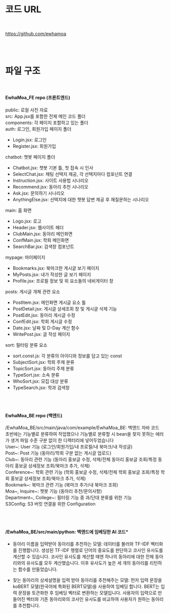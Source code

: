 <h1>코드 URL</h1></br>

https://github.com/ewhamoa

</br>
</br>


<h1>파일 구조</h1> </br> 

<h4>EwhaMoa_FE repo (프론트엔드)</h4> 

public: 로컬 사진 자료 </br>
src: App.jsx를 포함한 전체 메인 코드 폴더 </br>
components: 각 페이지 포함하고 있는 폴더</br>
auth: 로그인, 회원가입 페이지 폴더
- Login.jsx: 로그인
- Register.jsx: 회원가입

chatbot: 챗봇 페이지 폴더
- Chatbot.jsx: 챗봇 기본 틀, 첫 접속 시 인사
- SelectChat.jsx: 채팅 선택지 제공, 각 선택지마다 컴포넌트 연결
- Instruction.jsx: 사이트 사용법 시나리오
- Recommend.jsx: 동아리 추천 시나리오
- Ask.jsx: 문의하기 시나리오
- AnythingElse.jsx: 선택지에 대한 챗봇 답변 제공 후 재질문하는 시나리오

main: 홈 화면
- Logo.jsx: 로고
- Header.jsx: 웹사이트 헤더
- ClubMain.jsx: 동아리 메인화면
- ConfMain.jsx: 학회 메인화면
- SearchBar.jsx: 검색창 컴포넌트

mypage: 마이페이지
- Bookmarks.jsx: 북마크한 게시글 보기 페이지
- MyPosts.jsx: 내가 작성한 글 보기 페이지
- Profile.jsx: 프로필 정보 및 위 요소들의 네비게이터 창

posts: 게시글 개체 관련 요소
- PostItem.jsx: 메인화면 게시글 요소 틀
- PostDetail.jsx: 게시글 상세조회 창 및 게시글 삭제 기능
- PostEdit.jsx: 동아리 게시글 수정
- ConfEdit.jsx: 학회 게시글 수정
- Date.jsx: 날짜 및 D-Day 계산 함수
- WritePost.jsx: 글 작성 페이지

sort: 필터링 분류 요소
- sort.const.js: 각 분류의 아이디와 정보를 담고 있는 const
- SubjectSort.jsx: 학회 주제 분류
- TopicSort.jsx: 동아리 주제 분류
- TypeSort.jsx: 소속 분류
- WhoSort.jsx: 모집 대상 분류
- TypeSearch.jsx: 학과 검색창


</br>
</br>

<h4>EwhaMoa_BE repo (백엔드)</h4> 

/EwhaMoa_BE/src/main/java/com/example/EwhaMoa_BE: 백엔드 자바 코드 </br>
초반에는 기능별로 분류하여 작업했으나 기능별로 분류할 시 bean을 찾지 못하는 에러가 생겨 파일 수준 구분 없이 한 디렉터리에 넣어두었습니다 </br>
User~: User 기능 (로그인/회원가입/내 프로필/내 북마크/내 작성글) </br>
Post~: Post 기능 (동아리/학회 구분 없는 게시글 업로드) </br>
Club~: 동아리 관련 기능 (동아리 홍보글 수정, 삭제/전체 동아리 홍보글 조회/특정 동아리 홍보글 상세정보 조회/북마크 추가, 삭제) </br>
Conference~: 학회 관련 기능 (학회 홍보글 수정, 삭제/전체 학회 홍보글 조회/특정 학회 홍보글 상세정보 조회/북마크 추가, 삭제) </br>
Bookmark~: 북마크 관련 기능 (북마크 추가/내 북마크 조회) </br>
Moa~, Inquire~: 챗봇 기능 (동아리 추천/문의사항) </br>
Department~, College~: 필터링 기능 중 과/단대 분류를 위한 기능 </br>
S3Config: S3 버킷 연결을 위한 Configuration </br>

</br>
</br>

<h4>/EwhaMoa_BE/src/main/python: 백엔드에 임베딩한 AI 코드*</h4> 

- 동아리 이름을 입력받아 동아리를 추천하는 모델:
데이터를 불러와 TF-IDF 벡터화를 진행합니다. 생성된 TF-IDF 행렬로 단어의 중요도를 판단하고 코사인 유사도를 계산할 수 있습니다. 코사인 유사도를 계산할 때엔 하나의 동아리에 대한 전체 동아리와의 유사도를 모두 계산했습니다. 이후 유사도가 높은 세 개의 동아리를 리턴하는 함수를 만들었습니다.

- 찾는 동아리의 상세설명을 입력 받아 동아리를 추천해주는 모델: 
먼저 입력 문장을 koBERT 모델(한국어에 특화된 BERT모델)을 사용하여 임베딩 합니다. BERT는 입력 문장을 토큰화한 후 임베딩 벡터로 변환하는 모델입니다. 사용자의 입력으로 만들어진 벡터와 기존 동아리와의 코사인 유사도를 비교하여 사용자가 원하는 동아리를 추천합니다.
